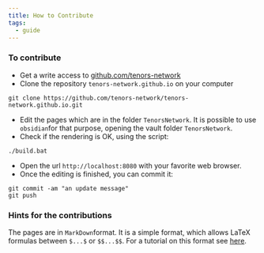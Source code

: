 ```yaml
---
title: How to Contribute
tags:
  - guide
---
```

### To contribute 

- Get a write access to [github.com/tenors-network](https://github.com/tenors-network)
- Clone the repository `tenors-network.github.io` on your computer
```
git clone https://github.com/tenors-network/tenors-network.github.io.git
```
- Edit the pages which are in the folder `TenorsNetwork`. It is possible to use `obsidian`for that purpose, opening the vault  folder `TenorsNetwork`.
- Check if the rendering is OK, using the script:
```
./build.bat
```
- Open the url  `http://localhost:8080` with your favorite web browser.
- Once the editing is finished, you can commit it: 
 ```
 git commit -am "an update message"
 git push
 ```

### Hints for the contributions

The pages are in `MarkDown`format. It is a simple format, which  allows LaTeX formulas between `$...$` or `$$...$$`. For a tutorial on this format see [here](https://www.markdownguide.org/basic-syntax/).

